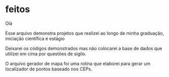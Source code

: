 # feitos

Olá

Esse arquivo demonstra projetos que realizei ao longo de minha graduação, iniciação científica e estágio

Deixarei os códigos demonstrados mas não colocarei a base de dados que utilizei em cima por questões de sigilo.

O arquivo gerador de mapa foi uma rotina que elaborei para gerar um localizador de pontos baseado nos CEPs. 



